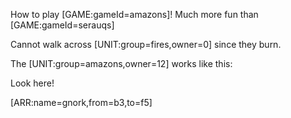 How to play [GAME:gameId=amazons]! Much more fun than [GAME:gameId=serauqs]

Cannot walk across [UNIT:group=fires,owner=0] since they burn.

The [UNIT:group=amazons,owner=12] works like this:

Look here!

[ARR:name=gnork,from=b3,to=f5]
